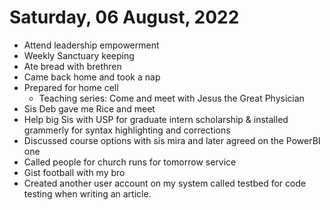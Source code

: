 # Saturday, 06 August, 2022

- Attend leadership empowerment
- Weekly Sanctuary keeping
- Ate bread with brethren 
- Came back home and took a nap
- Prepared for home cell
	- Teaching series: Come and meet with Jesus the Great Physician
- Sis Deb gave me Rice and meet
- Help big Sis with USP for graduate intern scholarship & installed grammerly for syntax highlighting and corrections
- Discussed course options with sis mira and later agreed on the PowerBI one
- Called people for church runs for tomorrow service
- Gist football with my bro
- Created another user account on my system called testbed for code testing when writing an article.